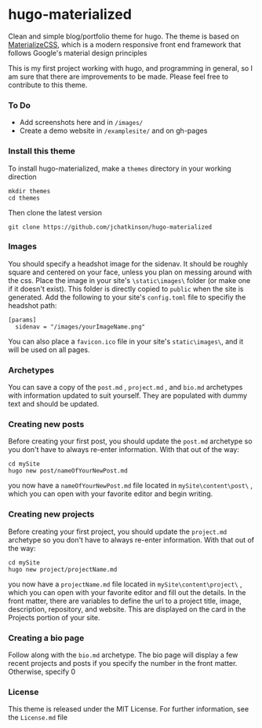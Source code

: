 # hugo-materialized
Clean and simple blog/portfolio theme for hugo. The theme is  based on [MaterializeCSS](http://materializecss.com/), which is a modern responsive front end framework that follows Google's material design principles

This is my first project working with hugo, and programming in general, so I am sure that there are improvements to be made. Please feel free to contribute to this theme.

### To Do
- Add screenshots here and in `/images/`
- Create a demo website in `/examplesite/` and on gh-pages

### Install this theme
To install hugo-materialized, make a `themes` directory in your working direction
```
mkdir themes
cd themes
```
Then clone the latest version 
```
git clone https://github.com/jchatkinson/hugo-materialized
```

### Images
You should specify a headshot image for the sidenav. It should be roughly square and centered on your face, unless you plan on messing around with the css. Place the image in your site's `\static\images\` folder (or make one if it doesn't exist). This folder is directly copied to `public` when the site is generated.
Add the following to your site's `config.toml` file to specifiy the headshot path:
```
[params]
  sidenav = "/images/yourImageName.png"
```
You can also place a `favicon.ico` file in your site's `static\images\`, and it will be used on all pages.

### Archetypes
You can save a copy of the `post.md` , `project.md` , and `bio.md` archetypes with information updated to suit yourself. They are populated with dummy text and should be updated.

### Creating new posts
Before creating your first post, you should update the `post.md` archetype so you don't have to always re-enter information. With that out of the way:
```
cd mySite
hugo new post/nameOfYourNewPost.md
```
you now have a `nameOfYourNewPost.md` file located in `mySite\content\post\` , which you can open with your favorite editor and begin writing.


### Creating new projects
Before creating your first project, you should update the `project.md` archetype so you don't have to always re-enter information. With that out of the way:
```
cd mySite
hugo new project/projectName.md
```
you now have a `projectName.md` file located in `mySite\content\project\` , which you can open with your favorite editor and fill out the details.
In the front matter, there are variables to define the url to a project title, image, description, repository, and website. This are displayed on the card in the Projects portion of your site.


### Creating a bio page
Follow along with the `bio.md` archetype. The bio page will display a few recent projects and posts if you specify the number in the front matter. Otherwise, specify 0


### License
This theme is released under the MIT License. For further information, see the `License.md` file 


